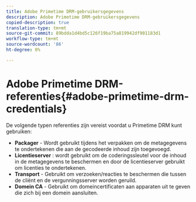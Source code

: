 ```yaml
---
title: Adobe Primetime DRM-gebruikersgegevens
description: Adobe Primetime DRM-gebruikersgegevens
copied-description: true
translation-type: tm+mt
source-git-commit: 89bdda1d4bd5c126f19ba75a819942df901183d1
workflow-type: tm+mt
source-wordcount: '86'
ht-degree: 0%

---
```



# Adobe Primetime DRM-referenties{#adobe-primetime-drm-credentials}

De volgende typen referenties zijn vereist voordat u Primetime DRM kunt gebruiken:

* **Packager**  - Wordt gebruikt tijdens het verpakken om de metagegevens te ondertekenen die aan de gecodeerde inhoud zijn toegevoegd.
* **Licentieserver** : wordt gebruikt om de coderingssleutel voor de inhoud in de metagegevens te beschermen en door de licentieserver gebruikt om licenties te ondertekenen.
* **Transport**  - Gebruikt om verzoeken/reacties te beschermen die tussen de cliënt en de vergunningsserver worden geruild.
* **Domein CA**  - Gebruikt om domeincertificaten aan apparaten uit te geven die zich bij een domein aansluiten.

